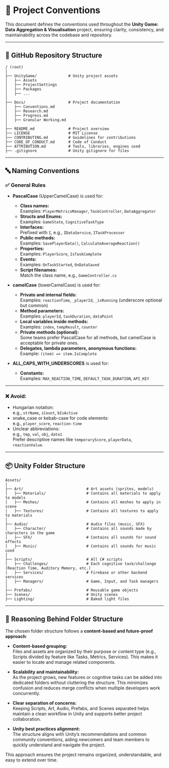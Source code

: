 # 📐 Project Conventions

This document defines the conventions used throughout the **Unity Game: Data Aggregation & Visualisation** project, ensuring clarity, consistency, and maintainability across the codebase and repository.

---

## 📁 GitHub Repository Structure

```
/ (root)
│
├── UnityGame/              # Unity project assets
│   ├── Assets
│   ├── ProjectSettings
│   ├── Packages
│   ├── ...
│
├── Docs/                   # Project documentation
│   ├── Conventions.md
│   ├── Research.md
│   ├── Progress.md
│   ├── Granular Working.md
│
├── README.md               # Project overview
├── LICENSE                 # MIT License
├── CONTRIBUTING.md         # Guidelines for contributions
├── CODE_OF_CONDUCT.md      # Code of Conduct
├── ATTRIBUTION.md          # Tools, libraries, engines used
├── .gitignore              # Unity gitignore for files
```

---

## 🔤 Naming Conventions

### ✅ General Rules

- **PascalCase** (UpperCamelCase) is used for:
  - **Class names:**  
    Examples: `PlayerMetricsManager`, `TaskController`, `DataAggregator`
  - **Structs and Enums:**  
    Examples: `GameState`, `CognitiveTaskType`
  - **Interfaces:**  
    Prefixed with `I`, e.g., `IDataService`, `ITaskProcessor`
  - **Public methods:**  
    Examples: `SavePlayerData()`, `CalculateAverageReaction()`
  - **Properties:**  
    Examples: `PlayerScore`, `IsTaskComplete`
  - **Events:**  
    Examples: `OnTaskStarted`, `OnDataSaved`
  - **Script filenames:**  
    Match the class name, e.g., `GameController.cs`

- **camelCase** (lowerCamelCase) is used for:
  - **Private and internal fields:**  
    Examples: `reactionTime`, `_playerId`, `_isRunning` (underscore optional but common)
  - **Method parameters:**  
    Examples: `playerId`, `taskDuration`, `dataPoint`
  - **Local variables inside methods:**  
    Examples: `index`, `tempResult`, `counter`
  - **Private methods (optional):**  
    Some teams prefer PascalCase for all methods, but camelCase is acceptable for private ones.
  - **Delegates, lambda parameters, anonymous functions:**  
    Example: `(item) => item.IsComplete`

- **ALL_CAPS_WITH_UNDERSCORES** is used for:
  - **Constants:**  
    Examples: `MAX_REACTION_TIME`, `DEFAULT_TASK_DURATION`, `API_KEY`

---

### ❌ Avoid:

- Hungarian notation:  
  e.g., `strName`, `iCount`, `bIsActive`
- snake_case or kebab-case for code elements:  
  e.g., `player_score`, `reaction-time`
- Unclear abbreviations:  
  e.g., `tmp`, `val`, `obj`, `data1`  
  Prefer descriptive names like `temporaryScore`, `playerData`, `reactionValue`.

---

## 📦 Unity Folder Structure

```
Assets/
│
├── Art/                            # Art assets (sprites, models)
│   ├── Materials/                  # Contains all materials to apply to models
│   ├── Meshes/                     # Contains all meshes to apply in scene
│   ├── Textures/                   # Contains all textures to apply to materials
│
├── Audio/                          # Audio files (music, SFX)
│   ├── Character/                  # Contains all sounds made by characters in the game
│   ├── SFX/                        # Contains all sounds for sound effects
│   ├── Music/                      # Contains all sounds for music used
│
├── Scripts/                        # All C# scripts
│   ├── Challenges/                 # Each cognitive task/challenge (Reaction Time, Auditory Memory, etc.)
│   ├── Services/                   # Firebase or other backend services
│   ├── Managers/                   # Game, Input, and Task managers
│
├── Prefabs/                        # Reusable game objects
├── Scenes/                         # Unity scenes
├── Lighting/                       # Baked light files
```

---

## 📂 Reasoning Behind Folder Structure

The chosen folder structure follows a **content-based and future-proof approach**:

- **Content-based grouping:**  
  Files and assets are organized by their purpose or content type (e.g., Scripts divided by feature like Tasks, Metrics, Services). This makes it easier to locate and manage related components.

- **Scalability and maintainability:**  
  As the project grows, new features or cognitive tasks can be added into dedicated folders without cluttering the structure. This minimizes confusion and reduces merge conflicts when multiple developers work concurrently.

- **Clear separation of concerns:**  
  Keeping Scripts, Art, Audio, Prefabs, and Scenes separated helps maintain a clean workflow in Unity and supports better project collaboration.

- **Unity best practices alignment:**  
  The structure aligns with Unity’s recommendations and common community conventions, aiding newcomers and team members to quickly understand and navigate the project.

This approach ensures the project remains organized, understandable, and easy to extend over time.